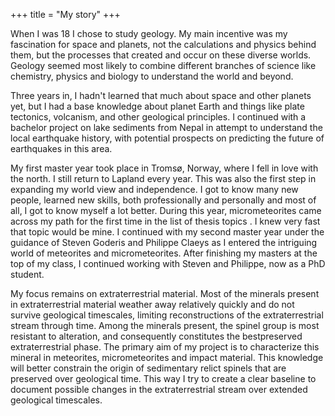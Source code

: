 +++
title = "My story"
+++

When I was 18 I chose to study geology. My main incentive was my fascination for space and planets, not the calculations and physics behind them, but the processes that created and occur on these diverse worlds. Geology seemed most likely to combine different branches of science like chemistry, physics and biology to understand the world and beyond. 

Three years in, I hadn't learned that much about space and other planets yet, but I had a base knowledge about planet Earth and things like plate tectonics, volcanism, and other geological principles. I continued with a bachelor project on lake sediments from Nepal in attempt to understand the local earthquake history, with potential prospects on predicting the future of earthquakes in this area.

My first master year took place in Tromsø, Norway, where I fell in love with the north. I still return to Lapland every year. This was also the first step in expanding my world view and independence. I got to know many new people, learned new skills, both professionally and personally and most of all, I got to know myself a lot better. During this year, micrometeorites came across my path for the first time in the list of thesis topics . I knew very fast that topic would be mine. I continued with my second master year under the guidance of Steven Goderis and Philippe Claeys as I entered the intriguing world of meteorites and micrometeorites. After finishing my masters at the top of my class, I continued working with Steven and Philippe, now as a PhD student. 

My focus remains on extraterrestrial material. Most of the minerals present in extraterrestrial material weather away relatively quickly and do not survive geological timescales, limiting reconstructions of the extraterrestrial stream through time. Among the minerals present, the spinel group is most resistant to alteration, and consequently constitutes the bestpreserved extraterrestrial phase. The primary aim of my project is to characterize this mineral in meteorites, micrometeorites and impact material. This knowledge will better constrain the origin of sedimentary relict spinels that are preserved over geological time. This way I try to create a clear baseline to document possible changes in the extraterrestrial stream over extended geological timescales.
